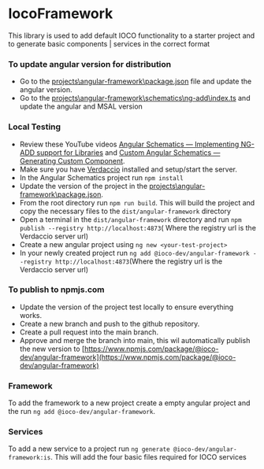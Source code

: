 # IocoFramework

This library is used to add default IOCO functionality to a starter project and to generate basic components | services in the correct format

### To update angular version for distribution

- Go to the [projects\angular-framework\package.json](projects/angular-framework/package.json) file and update the angular version.
- Go to the [projects\angular-framework\schematics\ng-add\index.ts](projects/angular-framework/schematics/ng-add/index.ts) and update the angular and MSAL version

### Local Testing

- Review these YouTube videos [Angular Schematics — Implementing NG-ADD support for Libraries](https://youtu.be/MVqVBbM_gvw) and [Custom Angular Schematics — Generating Custom Component](https://youtu.be/dADWO1Wh6-4).
- Make sure you have [Verdaccio](https://verdaccio.org) installed and setup/start the server.
- In the Angular Schematics project run `npm install`
- Update the version of the project in the [projects\angular-framework\package.json](projects/angular-framework/package.json).
- From the root directory run `npm run build`.  This will build the project and copy the necessary files to the `dist/angular-framework` directory
- Open a terminal in the `dist/angular-framework` directory and run `npm publish --registry http://localhost:4873`(  Where the registry url is the Verdaccio server url)
- Create a new angular project using `ng new <your-test-project>`
- In your newly created project run `ng add @ioco-dev/angular-framework --registry http://localhost:4873`(Where the registry url is the Verdaccio server url)

### To publish to npmjs.com

- Update the version of the project test locally to ensure everything works.
- Create a new branch and push to the github repository.
- Create a pull request into the main branch.
- Approve and merge the branch into main, this wil automatically publish the new version to [https://www.npmjs.com/package/@ioco-dev/angular-framework](https://www.npmjs.com/package/@ioco-dev/angular-framework)

### Framework

To add the framework to a new project create a empty angular project and the run `ng add @ioco-dev/angular-framework`.

### Services

To add a new service to a project run `ng generate @ioco-dev/angular-framework:is`.  This will add the four basic files required for IOCO services
